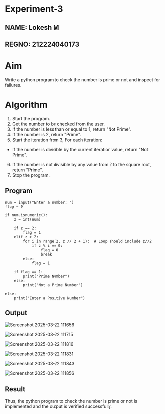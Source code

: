 # Experiment-3

## NAME: Lokesh M
## REGNO: 212224040173

# Aim
Write a python program to check the number is prime or not and inspect for failures. 

# Algorithm

1. Start the program.
2. Get the number to be checked from the user.
3. If the number is less than or equal to 1, return "Not Prime".
4. If the number is 2, return "Prime".
5. Start the iteration from 3, For each iteration:
 - If the number is divisible by the current iteration value, return "Not Prime".
6. If the number is not divisible by any value from 2 to the square root, return "Prime".
7. Stop the program. 

## Program
```
num = input("Enter a number: ")  
flag = 0  

if num.isnumeric():  
    z = int(num)  

    if z == 2:  
        flag = 1  
    elif z > 2:  
        for i in range(2, z // 2 + 1):  # Loop should include z//2
            if z % i == 0:  
                flag = 0  
                break  
        else:  
            flag = 1  

    if flag == 1:  
        print("Prime Number")  
    else:  
        print("Not a Prime Number")  

else:  
    print("Enter a Positive Number")
```
## Output

![Screenshot 2025-03-22 111656](https://github.com/user-attachments/assets/a1a94c55-1afb-4aea-a934-294b5dffff30)

![Screenshot 2025-03-22 111715](https://github.com/user-attachments/assets/8d0a05aa-37ca-4572-9a89-a838be9107c1)

![Screenshot 2025-03-22 111816](https://github.com/user-attachments/assets/591a2841-3bbc-46fb-b1f6-642bbe6bea7f)

![Screenshot 2025-03-22 111831](https://github.com/user-attachments/assets/f77fb5b8-5f60-4262-9a8b-e72f8cb7c380)

![Screenshot 2025-03-22 111843](https://github.com/user-attachments/assets/a7a79499-e98a-4d7f-a5bb-eb80dcb79cc3)

![Screenshot 2025-03-22 111856](https://github.com/user-attachments/assets/f54b48ec-79d9-40fb-8313-5fc066c03124)




## Result
Thus, the python program to check the number is prime or not is implemented and the output is verified successfully.

